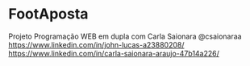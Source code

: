 # FootAposta
 Projeto Programação WEB em dupla com Carla Saionara @csaionaraa
 https://www.linkedin.com/in/john-lucas-a23880208/
 https://www.linkedin.com/in/carla-saionara-araujo-47b14a226/
